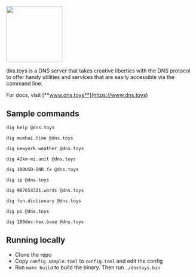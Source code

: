 <img width="150" src="https://user-images.githubusercontent.com/547147/171995179-b9d2faae-d659-4260-99df-04c62c171f6f.png" />

dns.toys is a DNS server that takes creative liberties with the DNS protocol to offer handy utilities and services that are easily accessible via the command line.

For docs, visit [**www.dns.toys**](https://www.dns.toys)

## Sample commands
```shell
dig help @dns.toys

dig mumbai.time @dns.toys

dig newyork.weather @dns.toys

dig 42km-mi.unit @dns.toys

dig 100USD-INR.fx @dns.toys

dig ip @dns.toys

dig 987654321.words @dns.toys

dig fun.dictionary @dns.toys

dig pi @dns.toys

dig 100dec-hex.base @dns.toys
```

## Running locally
- Clone the repo
- Copy `config.sample.toml` to `config.toml` and edit the config
- Run `make build` to build the binary. Then run `./dnstoys.bin`
